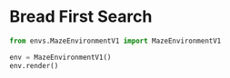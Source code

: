 # Bread First Search

```python runnable
from envs.MazeEnvironmentV1 import MazeEnvironmentV1

env = MazeEnvironmentV1()
env.render()
```
